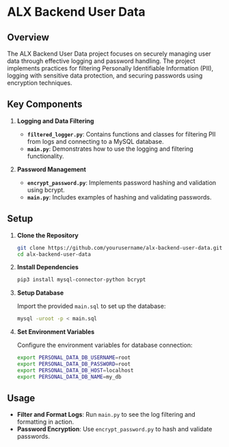 # ALX Backend User Data

## Overview

The ALX Backend User Data project focuses on securely managing user data through effective logging and password handling. The project implements practices for filtering Personally Identifiable Information (PII), logging with sensitive data protection, and securing passwords using encryption techniques.

## Key Components

1. **Logging and Data Filtering**
   - **`filtered_logger.py`**: Contains functions and classes for filtering PII from logs and connecting to a MySQL database.
   - **`main.py`**: Demonstrates how to use the logging and filtering functionality.

2. **Password Management**
   - **`encrypt_password.py`**: Implements password hashing and validation using bcrypt.
   - **`main.py`**: Includes examples of hashing and validating passwords.

## Setup

1. **Clone the Repository**

   ```bash
   git clone https://github.com/yourusername/alx-backend-user-data.git
   cd alx-backend-user-data
   ```

2. **Install Dependencies**

   ```bash
   pip3 install mysql-connector-python bcrypt
   ```

3. **Setup Database**

   Import the provided `main.sql` to set up the database:

   ```bash
   mysql -uroot -p < main.sql
   ```

4. **Set Environment Variables**

   Configure the environment variables for database connection:

   ```bash
   export PERSONAL_DATA_DB_USERNAME=root
   export PERSONAL_DATA_DB_PASSWORD=root
   export PERSONAL_DATA_DB_HOST=localhost
   export PERSONAL_DATA_DB_NAME=my_db
   ```

## Usage

- **Filter and Format Logs**: Run `main.py` to see the log filtering and formatting in action.
- **Password Encryption**: Use `encrypt_password.py` to hash and validate passwords.